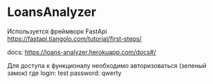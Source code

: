 # LoansAnalyzer

Используется фреймворк FastApi
https://fastapi.tiangolo.com/tutorial/first-steps/

docs: https://loans-analyzer.herokuapp.com/docs#/

Для доступа к функционалу необходимо авторизоваться (зеленый замок) где login: test
                                                                        password: qwerty


